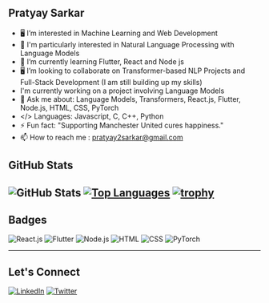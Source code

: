 ## Pratyay Sarkar

- 🖥️ I’m interested in Machine Learning and Web Development
- 📃 I'm particularly interested in Natural Language Processing with Language Models
- 🌱 I’m currently learning Flutter, React and Node js
- 🖥️ I’m looking to collaborate on Transformer-based NLP Projects and Full-Stack Development (I am still building up my skills)
- I'm currently working on a project involving Language Models
- 💬 Ask me about: Language Models, Transformers, React.js, Flutter, Node.js, HTML, CSS, PyTorch
- </> Languages: Javascript, C, C++, Python
- ⚡ Fun fact: "Supporting Manchester United cures happiness."
- 📫 How to reach me : pratyay2sarkar@gmail.com

<!---
pratt-sark/pratt-sark is a ✨ special ✨ repository because its `README.md` (this file) appears on your GitHub profile.
You can click the Preview link to take a look at your changes.
--->
## GitHub Stats

![GitHub Stats](https://github-readme-stats.vercel.app/api?username=pratt-sark&show_icons=true&theme=radical)
[![Top Languages](https://github-readme-stats.vercel.app/api/top-langs/?username=pratt-sark&layout=compact&theme=radical)](https://github.com/pratt-sark)
[![trophy](https://github-profile-trophy.vercel.app/?username=pratt-sark&theme=onedark&row=2&column=5)](https://github.com/ryo-ma/github-profile-trophy)
---

## Badges

![React.js](https://img.shields.io/badge/React.js-blue?logo=react)
![Flutter](https://img.shields.io/badge/Flutter-blue?logo=flutter)
![Node.js](https://img.shields.io/badge/Node.js-blue?logo=node.js)
![HTML](https://img.shields.io/badge/HTML-orange?logo=html5)
![CSS](https://img.shields.io/badge/CSS-orange?logo=css3)
![PyTorch](https://img.shields.io/badge/PyTorch-yellow?logo=pytorch) 

---

## Let's Connect

[![LinkedIn](https://img.shields.io/badge/LinkedIn-blue?logo=linkedin)](https://www.linkedin.com/in/pratyaysarkar/)
[![Twitter](https://img.shields.io/badge/Twitter-blue?logo=twitter)](https://twitter.com/PratyaySarkar12)
